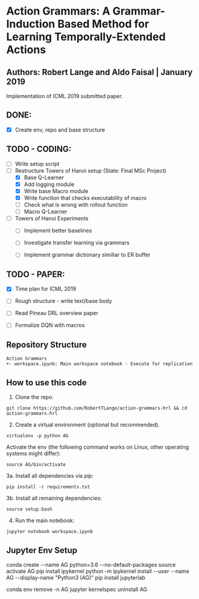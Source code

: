 # Action Grammars: A Grammar-Induction Based Method for Learning Temporally-Extended Actions
## Authors: Robert Lange and Aldo Faisal | January 2019

Implementation of ICML 2019 submitted paper.


## DONE:
* [x] Create env, repo and base structure


## TODO - CODING:
* [ ] Write setup script
* [ ] Restructure Towers of Hanoi setup (State: Final MSc Project)
    * [x] Base Q-Learner
    * [x] Add logging module
    * [x] Write base Macro module
    * [x] Write function that checks executability of macro
    * [ ] Check what is wrong with rollout function
    * [ ] Macro Q-Learner
* [ ] Towers of Hanoi Experiments
    * [ ] Implement better baselines
    * [ ] Investigate transfer learning via grammars
    * [ ] Implement grammar dictionary similiar to ER buffer


## TODO - PAPER:
* [x] Time plan for ICML 2019
* [ ] Rough structure - write text/base body
* [ ] Read Pineau DRL overview paper
* [ ] Formalize DQN with macros


## Repository Structure
```
Action Grammars
+- workspace.ipynb: Main workspace notebook - Execute for replication
```

## How to use this code
1. Clone the repo.
```
git clone https://github.com/RobertTLange/action-grammars-hrl && cd action-grammars-hrl
```
2. Create a virtual environment (optional but recommended).
```
virtualenv -p python AG
```
Activate the env (the following command works on Linux, other operating systems might differ):
```
source AG/bin/activate
```
3a. Install all dependencies via pip:
```
pip install -r requirements.txt
```
3b. Install all remaining dependencies:
```
source setup.bash
```
4. Run the main notebook:
```
jupyter notebook workspace.ipynb
```

## Jupyter Env Setup
conda create --name AG python=3.6 --no-default-packages
source activate AG
pip install ipykernel
python -m ipykernel install --user --name AG --display-name "Python3 (AG)"
pip install jupyterlab

conda env remove -n AG
jupyter kernelspec uninstall AG
